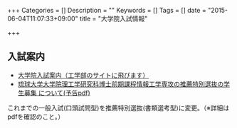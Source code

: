 +++
Categories = []
Description = ""
Keywords = []
Tags = []
date = "2015-06-04T11:07:33+09:00"
title = "大学院入試情報"

+++

## 入試案内

- [大学院入試案内（工学部のサイトに飛びます）](http://www.tec.u-ryukyu.ac.jp/)
- [琉球大学大学院理工学研究科博士前期課程情報工学専攻の推薦特別選抜の学生募集 について(予告pdf)](/pdf/master_recommendation_H24.pdf)

これまでの一般入試(口頭試問型)を推薦特別選抜(書類選考型)に変更。（※詳細はpdfを確認のこと。）
